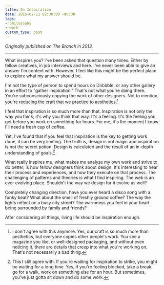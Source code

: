 ```yaml
---
title: On Inspiration
date: 2016-02-11 02:30:00 -06:00
tags:
- philosophy
- work
custom_type: post
---
```


*Originally published on The Branch in 2013.*

---

What inspires you? I've been asked that question many times. Either by fellow creatives, in job interviews and here. I've never been able to give an answer I'm content with. However, I feel like this might be the perfect place to explore what my answer should be.

I'm not the type of person to spend hours on Dribbble, or any other gallery in an effort to "gather inspiration." That's not what you're doing there. You're subconsciously copying the work of other designers. Not to mention, you're reducing the craft that we practice to aesthetics.[^1]

[^1]: I don't agree with this anymore. Yes, our craft is so much more than aesthetics, but everyone copies other people's work. You see a magazine you like, or well-designed packaging, and without even noticing it, there are details that creep into what you're working on. That's not necessarily a bad thing.

I feel that inspiration is so much more than that. Inspiration is not only the way you think; it's why you think that way. It's a feeling. It's the feeling you get before you work on something for hours. For me, it's the moment I know I'll need a fresh cup of coffee.

Yet, I've found that if you feel that inspiration is the key to getting work done, it can be very limiting. The truth is, design is not magic and inspiration is not the secret potion. Design is calculated and the result of an in-depth understanding of goals.[^2]

[^2]: This I still agree with. If you're waiting for inspiration to strike, you might be waiting for a long time. Yes, if you're feeling blocked, take a break, go for a walk, work on something else for an hour. But sometimes, you've just gotta sit down and do some work.

What really inspires me, what makes me analyze my own work and strive to do better, is how fellow designers think about design. It's interesting to hear their process and experiences, and how they execute on that process. The challenging of patterns and theories is what I find inspiring. The web is an ever evolving place. Shouldn't the way we design for it evolve as well?

Completely changing direction, have you ever heard a disco song with a funky beat? What about the smell of freshly ground coffee? The way the lights reflect on a busy city street? The warmness you feel in your heart being surrounded by family and friends?

After considering all things, living life should be inspiration enough.
